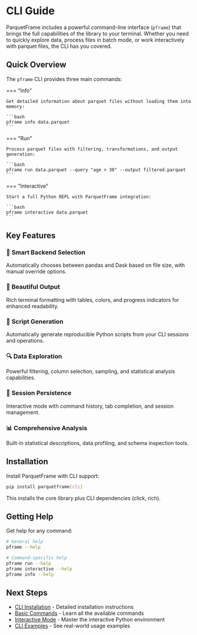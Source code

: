 # CLI Guide

ParquetFrame includes a powerful command-line interface (`pframe`) that brings the full capabilities of the library to your terminal. Whether you need to quickly explore data, process files in batch mode, or work interactively with parquet files, the CLI has you covered.

## Quick Overview

The `pframe` CLI provides three main commands:

=== "Info"

    Get detailed information about parquet files without loading them into memory:

    ```bash
    pframe info data.parquet
    ```

=== "Run"

    Process parquet files with filtering, transformations, and output generation:

    ```bash
    pframe run data.parquet --query "age > 30" --output filtered.parquet
    ```

=== "Interactive"

    Start a full Python REPL with ParquetFrame integration:

    ```bash
    pframe interactive data.parquet
    ```

## Key Features

### 🚀 **Smart Backend Selection**
Automatically chooses between pandas and Dask based on file size, with manual override options.

### 🎨 **Beautiful Output**
Rich terminal formatting with tables, colors, and progress indicators for enhanced readability.

### 📝 **Script Generation**
Automatically generate reproducible Python scripts from your CLI sessions and operations.

### 🔍 **Data Exploration**
Powerful filtering, column selection, sampling, and statistical analysis capabilities.

### 🔄 **Session Persistence**
Interactive mode with command history, tab completion, and session management.

### 📊 **Comprehensive Analysis**
Built-in statistical descriptions, data profiling, and schema inspection tools.

## Installation

Install ParquetFrame with CLI support:

```bash
pip install parquetframe[cli]
```

This installs the core library plus CLI dependencies (click, rich).

## Getting Help

Get help for any command:

```bash
# General help
pframe --help

# Command-specific help
pframe run --help
pframe interactive --help
pframe info --help
```

## Next Steps

- [CLI Installation](installation.md) - Detailed installation instructions
- [Basic Commands](commands.md) - Learn all the available commands
- [Interactive Mode](interactive.md) - Master the interactive Python environment
- [CLI Examples](../documentation-examples/examples.md) - See real-world usage examples
